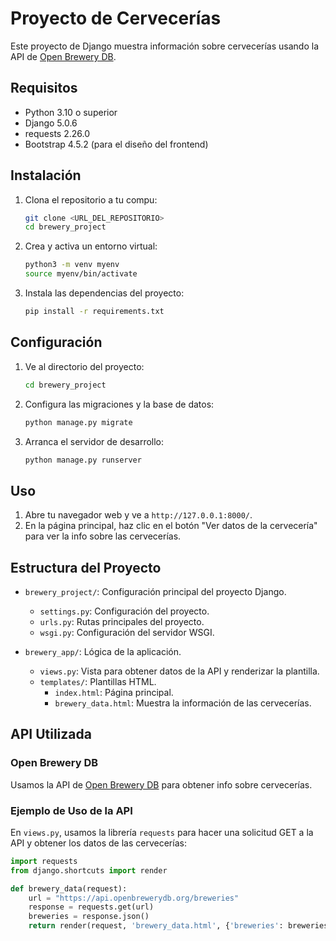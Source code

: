 # Proyecto de Cervecerías

Este proyecto de Django muestra información sobre cervecerías usando la API de [Open Brewery DB](https://www.openbrewerydb.org/).

## Requisitos

- Python 3.10 o superior
- Django 5.0.6
- requests 2.26.0
- Bootstrap 4.5.2 (para el diseño del frontend)

## Instalación

1. Clona el repositorio a tu compu:

    ```bash
    git clone <URL_DEL_REPOSITORIO>
    cd brewery_project
    ```

2. Crea y activa un entorno virtual:

    ```bash
    python3 -m venv myenv
    source myenv/bin/activate  
    ```

3. Instala las dependencias del proyecto:

    ```bash
    pip install -r requirements.txt
    ```

## Configuración

1. Ve al directorio del proyecto:

    ```bash
    cd brewery_project
    ```

2. Configura las migraciones y la base de datos:

    ```bash
    python manage.py migrate
    ```

3. Arranca el servidor de desarrollo:

    ```bash
    python manage.py runserver
    ```

## Uso

1. Abre tu navegador web y ve a `http://127.0.0.1:8000/`.
2. En la página principal, haz clic en el botón "Ver datos de la cervecería" para ver la info sobre las cervecerías.

## Estructura del Proyecto

- `brewery_project/`: Configuración principal del proyecto Django.
  - `settings.py`: Configuración del proyecto.
  - `urls.py`: Rutas principales del proyecto.
  - `wsgi.py`: Configuración del servidor WSGI.

- `brewery_app/`: Lógica de la aplicación.
  - `views.py`: Vista para obtener datos de la API y renderizar la plantilla.
  - `templates/`: Plantillas HTML.
    - `index.html`: Página principal.
    - `brewery_data.html`: Muestra la información de las cervecerías.

## API Utilizada

### Open Brewery DB

Usamos la API de [Open Brewery DB](https://www.openbrewerydb.org/) para obtener info sobre cervecerías.

### Ejemplo de Uso de la API

En `views.py`, usamos la librería `requests` para hacer una solicitud GET a la API y obtener los datos de las cervecerías:

```python
import requests
from django.shortcuts import render

def brewery_data(request):
    url = "https://api.openbrewerydb.org/breweries"
    response = requests.get(url)
    breweries = response.json()
    return render(request, 'brewery_data.html', {'breweries': breweries})
